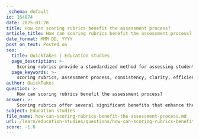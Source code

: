 ```yaml
---
_schema: default
id: 164874
date: 2025-01-28
title: How can scoring rubrics benefit the assessment process?
article_title: How can scoring rubrics benefit the assessment process?
date_format: MMM DD, YYYY
post_on_text: Posted on
seo:
  title: QuickTakes | Education studies
  page_description: >-
    Scoring rubrics provide a standardized method for assessing student work, ensuring consistency, clarity, and efficiency in grading while promoting student learning and identifying gaps in understanding.
  page_keywords: >-
    scoring rubrics, assessment process, consistency, clarity, efficiency, student feedback, learning outcomes, formative assessment, grading criteria, educational tools
author: QuickTakes
question: >-
    How can scoring rubrics benefit the assessment process?
answer: >-
    Scoring rubrics offer several significant benefits that enhance the assessment process for both educators and students. Here are some key advantages:\n\n1. **Increased Consistency**: Rubrics provide a standardized set of criteria for evaluating student work, which helps ensure that grading is consistent across different students and evaluators. This reproducibility is crucial for maintaining fairness in assessments, as it minimizes subjective bias.\n\n2. **Clarity and Transparency**: By outlining specific expectations and performance levels, rubrics clarify what is required for success. This transparency helps students understand how their work will be evaluated, allowing them to focus on meeting the outlined criteria.\n\n3. **Efficiency in Grading**: Well-designed rubrics can streamline the grading process, making it faster and more efficient. Educators can quickly assess student work against the established criteria, reducing the time spent on grading while still providing meaningful feedback.\n\n4. **Facilitation of Valid Judgments**: Rubrics support valid judgments of complex competencies by breaking down the evaluation into specific components. This structured approach allows educators to assess various aspects of student performance more effectively.\n\n5. **Promotion of Learning**: The use of rubrics can enhance student learning by providing clear guidelines and feedback. When students know what is expected, they are more likely to engage with the material and improve their work based on the feedback received.\n\n6. **Identification of Learning Gaps**: Rubrics can help educators identify thematic gaps in student learning, allowing them to adapt their teaching strategies accordingly. This adaptability can lead to improved instructional methods and better student outcomes.\n\n7. **Support for Formative Assessment**: Rubrics are particularly useful for formative assessments, as they provide ongoing feedback that can guide students in their learning process. This continuous feedback loop encourages students to reflect on their work and make necessary adjustments.\n\nIn summary, scoring rubrics enhance the assessment process by promoting consistency, clarity, efficiency, and learning, making them a valuable tool in educational settings.
subject: Education studies
file_name: how-can-scoring-rubrics-benefit-the-assessment-process.md
url: /learn/education-studies/questions/how-can-scoring-rubrics-benefit-the-assessment-process
score: -1.0
---
```


&nbsp;